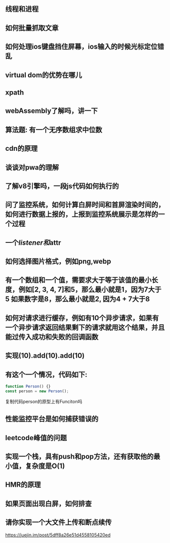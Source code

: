 ## 线程和进程

## 如何批量抓取文章

## 如何处理ios键盘挡住屏幕，ios输入的时候光标定位错乱

## virtual dom的优势在哪儿

## xpath

## webAssembly了解吗，讲一下

## 算法题: 有一个无序数组求中位数

## cdn的原理

## 谈谈对pwa的理解

## 了解v8引擎吗，一段js代码如何执行的

## 问了监控系统，如何计算白屏时间和首屏渲染时间的，如何进行数据上报的，上报到监控系统展示是怎样的一个过程

## 一个$listener和$attr

## 如何选择图片格式，例如png,webp

## 有一个数组和一个值，需要求大于等于该值的最小长度，例如[2, 3, 4, 7]和5，那么最小就是1，因为7大于5 如果数字是8，那么最小就是2, 因为4 + 7大于8

## 如何对请求进行缓存，例如有10个异步请求，如果有一个异步请求返回结果剩下的请求就用这个结果，并且能过传入成功和失败的回调函数

## 实现(10).add(10).add(10)
## 有这个一个情况，代码如下:
```js
function Person() {}
const person = new Person();
```
复制代码person的原型上有Funciton吗

## 性能监控平台是如何捕获错误的

## leetcode峰值的问题

## 实现一个栈，具有push和pop方法，还有获取他的最小值，复杂度是O(1)
## HMR的原理
## 如果页面出现白屏，如何排查

## 请你实现一个大文件上传和断点续传
https://juejin.im/post/5dff8a26e51d4558105420ed
